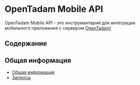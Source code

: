 # OpenTadam Mobile API

OpenTadam Mobile API - это инструментарий для интеграции мобильного приложения с сервером [OpenTadam!](https://opentadam.com)

<a name="content"></a>
## Содержание

<a name="general"></a>
## Общая информация

* [Общая информация](docs/general.md)
* [Запросы](docs/requests.md)


